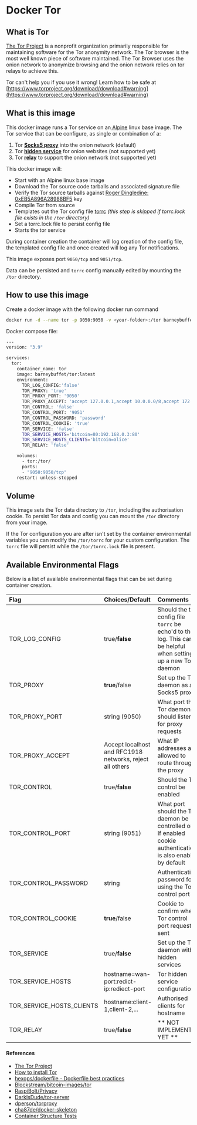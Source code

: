 # Docker Tor

## What is Tor

[The Tor Project](https://www.torproject.org/) is a nonprofit organization primarily responsible for maintaining software for the Tor anonymity network. The Tor browser is the most well known piece of software maintained. The Tor Browser uses the onion network to anonymize browsing and the onion network relies on tor relays to achieve this.

Tor can't help you if you use it wrong! Learn how to be safe at [https://www.torproject.org/download/download#warning](https://www.torproject.org/download/download#warning)

## What is this image

This docker image runs a Tor service on an[ Alpine](https://www.alpinelinux.org/) linux base image. The Tor service that can be configure, as single or combination of a:

1. Tor __[Socks5 proxy](proxy.md)__ into the onion network (default)
2. Tor __[hidden service](service.md)__ for onion websites (not supported yet)
3. Tor __[relay](relay.md)__ to support the onion network (not supported yet)

This docker image will:

* Start with an Alpine linux base image
* Download the Tor source code tarballs and associated signature file
* Verify the Tor source tarballs against [Roger Dingledine: 0xEB5A896A28988BF5](https://2019.www.torproject.org/include/keys.txt) key
* Compile Tor from source
* Templates out the Tor config file [torrc](https://www.mankier.com/1/tor) _(this step is skipped if torrc.lock file exists in the `/tor` directory)_
* Set a torrc.lock file to persist config file
* Starts the tor service

During container creation the container will log creation of the config file, the templated config file and once created will log any Tor notifications.

This image exposes port `9050/tcp` and `9051/tcp`.

Data can be persisted and `torrc` config manually edited by mounting the `/tor` directory.

## How to use this image

Create a docker image with the following docker run command

```bash
docker run -d --name tor -p 9050:9050 -v <your-folder>:/tor barneybuffet/tor:latest
```

Docker compose file:

```bash
---
version: "3.9"

services:
  tor:
    container_name: tor
    image: barneybuffet/tor:latest
    environment:
      TOR_LOG_CONFIG:'false'
      TOR_PROXY: 'true'
      TOR_PROXY_PORT: '9050'
      TOR_PROXY_ACCEPT: 'accept 127.0.0.1,accept 10.0.0.0/8,accept 172.16.0.0/12,accept 192.168.0.0/16'
      TOR_CONTROL: 'false'
      TOR_CONTROL_PORT: '9051'
      TOR_CONTROL_PASSWORD: 'password'
      TOR_CONTROL_COOKIE: 'true'
      TOR_SERVICE: 'false'
      TOR_SERVICE_HOSTS='bitcoin=80:192.168.0.3:80'
      TOR_SERVICE_HOSTS_CLIENTS='bitcoin=alice'
      TOR_RELAY: 'false'

    volumes:
      - tor:/tor/
      ports:
      - "9050:9050/tcp"
    restart: unless-stopped
```

## Volume

This image sets the Tor data directory to `/tor`, including the authorisation cookie. To persist Tor data and config you can mount the `/tor` directory from your image.

If the Tor configuration you are after isn't set by the container environmental variables you can modify the `/tor/torrc` for your custom configuration. The `torrc` file will persist while the `/tor/torrc.lock` file is present.

## Available Environmental Flags

Below is a list of available environmental flags that can be set during container creation.

| Flag | Choices/Default | Comments |
|:-----|:----------------|:---------|
| TOR_LOG_CONFIG | true/__false__ | Should the tor config file `torrc` be echo'd to the log. This can be helpful when setting up a new Tor daemon |
| TOR_PROXY      | __true__/false | Set up the Tor daemon as a Socks5 proxy |
| TOR_PROXY_PORT | string (9050) | What port the Tor daemon should listen to for proxy requests |
| TOR_PROXY_ACCEPT | Accept localhost and RFC1918 networks, reject all others | What IP addresses are allowed to route through the proxy |
| TOR_CONTROL | true/__false__ | Should the Tor control be enabled |
| TOR_CONTROL_PORT | string (9051) | What port should the Tor daemon be controlled on. If enabled cookie authentication is also enabled by default |
| TOR_CONTROL_PASSWORD | string | Authentication password for using the Tor control port |
| TOR_CONTROL_COOKIE | __true__/false | Cookie to confirm when Tor control port request sent |
| TOR_SERVICE | true/__false__ | Set up the Tor daemon with hidden services |
| TOR_SERVICE_HOSTS | hostname=wan-port:redict-ip:rediect-port | Tor hidden service configuration |
| TOR_SERVICE_HOSTS_CLIENTS | hostname:client-1,client-2,... | Authorised clients for hostname |
| TOR_RELAY | true/__false__ | ** NOT IMPLEMENTED YET ** |


#### References

* [The Tor Project](https://gitlab.torproject.org/tpo)
* [How to install Tor](http://xmrhfasfg5suueegrnc4gsgyi2tyclcy5oz7f5drnrodmdtob6t2ioyd.onion/onion-services/setup/install/index.html)
* [hexops/dockerfile - Dockerfile best practices](https://github.com/hexops/dockerfile)
* [Blockstream/bitcoin-images/tor](https://github.com/Blockstream/bitcoin-images/tree/master/tor)
* [RaspiBolt/Privacy](https://stadicus.github.io/RaspiBolt/raspibolt_22_privacy.html)
* [DarkIsDude/tor-server](https://github.com/DarkIsDude/tor-server)
* [dperson/torproxy](https://github.com/dperson/torproxy)
* [cha87de/docker-skeleton](https://github.com/cha87de/docker-skeleton)
* [Container Structure Tests](https://github.com/GoogleContainerTools/container-structure-test)